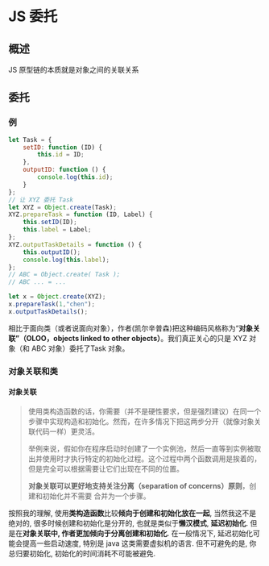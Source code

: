 # JS 委托

## 概述

JS 原型链的本质就是对象之间的关联关系

## 委托

### 例

```js
let Task = {
    setID: function (ID) {
        this.id = ID;
    },
    outputID: function () {
        console.log(this.id);
    }
};
// 让 XYZ 委托 Task
let XYZ = Object.create(Task);
XYZ.prepareTask = function (ID, Label) {
    this.setID(ID);
    this.label = Label;
};
XYZ.outputTaskDetails = function () {
    this.outputID();
    console.log(this.label);
};
// ABC = Object.create( Task );
// ABC ... = ...

let x = Object.create(XYZ);
x.prepareTask(1,"chen");
x.outputTaskDetails();
```

相比于面向类（或者说面向对象），作者(凯尔辛普森)把这种编码风格称为“**对象关联”（OLOO，objects linked to other objects）**。我们真正关心的只是 XYZ 对象（和 ABC 对象）委托了Task 对象。

### 对象关联和类

#### 对象关联

> 使用类构造函数的话，你需要（并不是硬性要求，但是强烈建议）在同一个步骤中实现构造和初始化。然而，在许多情况下把这两步分开（就像对象关联代码一样）更灵活。
>
> 举例来说，假如你在程序启动时创建了一个实例池，然后一直等到实例被取出并使用时才执行特定的初始化过程。这个过程中两个函数调用是挨着的，但是完全可以根据需要让它们出现在不同的位置。
>
> **对象关联可以更好地支持关注分离（separation of concerns）原则**，创建和初始化并不需要
> 合并为一个步骤。

按照我的理解, 使用**类构造函数**比较**倾向于创建和初始化放在一起**, 当然我这不是绝对的, 很多时候创建和初始化是分开的, 也就是类似于**懒汉模式**, **延迟初始化**. 但是在**对象关联中, 作者更加倾向于分离创建和初始化**. 在一般情况下, 延迟初始化可能会提高一些启动速度, 特别是 java 这类需要虚拟机的语言. 但不可避免的是, 你总归要初始化, 初始化的时间消耗不可能被避免.









